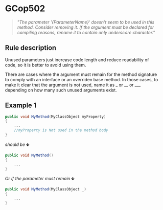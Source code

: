 ﻿# GCop502

> *"The parameter '{ParameterName}' doesn't seem to be used in this method. Consider removing it. If the argument must be declared for compiling reasons, rename it to contain only underscore character."*


## Rule description
Unused parameters just increase code length and reduce readability of code, so it is better to avoid using them.

There are cases where the argument must remain for the method signature to comply with an interface or an overriden base method. In those cases, to make it clear that the argument is not used, name it as _ or __ or ___ depending on how many such unused arguments exist.

## Example 1
```csharp
public void MyMethod(MyClassObject myProperty)
{
    ...
    //myProperty is Not used in the method body
}
```
*should be* 🡻

```csharp
public void MyMethod()
{
    ...
}
```

*Or if the parameter must remain* 🡻

```csharp
public void MyMethod(MyClassObject _)
{
    ...
}
```
